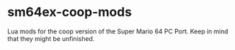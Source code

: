 # sm64ex-coop-mods
 Lua mods for the coop version of the Super Mario 64 PC Port. Keep in mind that they might be unfinished.
